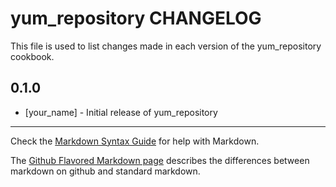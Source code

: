 # yum_repository CHANGELOG

This file is used to list changes made in each version of the yum_repository cookbook.

## 0.1.0
- [your_name] - Initial release of yum_repository

- - -
Check the [Markdown Syntax Guide](http://daringfireball.net/projects/markdown/syntax) for help with Markdown.

The [Github Flavored Markdown page](http://github.github.com/github-flavored-markdown/) describes the differences between markdown on github and standard markdown.
